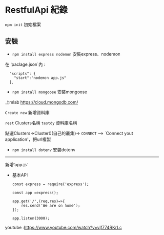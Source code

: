 #  RestfulApi 紀錄




`npm init` 初始檔案

## 安裝

- `npm install express nodemon`  安裝express、nodemon


在 ‵paclage.json`內 :

      "scripts": {
        "start":"nodemon app.js"
      },


- `npm install mongoose`   安裝mongoose

上mlab  https://cloud.mongodb.com/

`Create new` 新增資料庫 

`rest` Clusters名稱
`testdy` 資料庫名稱

點選Clusters->Cluster0(自己的叢集)-> `CONNECT` --> `Connect yout application'，把url複製


- `npm install dotenv`   安裝dotenv

-----------------------------------------

新增‵app.js`

- 基本API

      const express = require('express');

      const app =express();

      app.get('/',(req,res)=>{
          res.send('We are on home');
      });

      app.listen(3000);
      
      
      
youtube :https://www.youtube.com/watch?v=vjf774RKrLc
